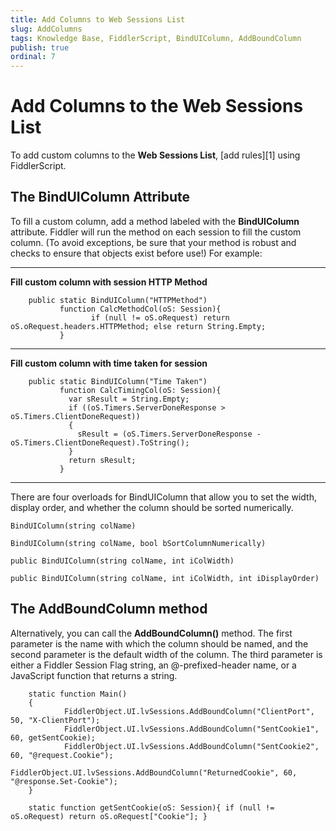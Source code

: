 ```yaml
---
title: Add Columns to Web Sessions List
slug: AddColumns
tags: Knowledge Base, FiddlerScript, BindUIColumn, AddBoundColumn
publish: true
ordinal: 7
---
```


Add Columns to the Web Sessions List
====================================

To add custom columns to the **Web Sessions List**, [add rules][1] using FiddlerScript. 

The BindUIColumn Attribute
--------------------------

To fill a custom column, add a method labeled with the **BindUIColumn** attribute. Fiddler will run the method on each session to fill the custom column.  (To avoid exceptions, be sure that your method is robust and checks to ensure that objects exist before use!) For example:

* * *

**Fill custom column with session HTTP Method**

		public static BindUIColumn("HTTPMethod")
			   function CalcMethodCol(oS: Session){
					  if (null != oS.oRequest) return oS.oRequest.headers.HTTPMethod; else return String.Empty; 
			   }
* * *

**Fill custom column with time taken for session**

		public static BindUIColumn("Time Taken")
			   function CalcTimingCol(oS: Session){
				 var sResult = String.Empty;
				 if ((oS.Timers.ServerDoneResponse > oS.Timers.ClientDoneRequest))
				 {
				   sResult = (oS.Timers.ServerDoneResponse - oS.Timers.ClientDoneRequest).ToString();
				 }
				 return sResult;
			   }

* * *

There are four overloads for BindUIColumn that allow you to set the width, display order, and whether the column should be sorted numerically.

	BindUIColumn(string colName)

	BindUIColumn(string colName, bool bSortColumnNumerically)

	public BindUIColumn(string colName, int iColWidth)

	public BindUIColumn(string colName, int iColWidth, int iDisplayOrder)

The AddBoundColumn method
-------------------------

Alternatively, you can call the **AddBoundColumn()** method.  The first parameter is the name with which the column should be named, and the second parameter is the default width of the column. The third parameter is either a Fiddler Session Flag string, an @-prefixed-header name, or a JavaScript function that returns a string. 

		static function Main()
		{
				FiddlerObject.UI.lvSessions.AddBoundColumn("ClientPort", 50, "X-ClientPort");
				FiddlerObject.UI.lvSessions.AddBoundColumn("SentCookie1", 60, getSentCookie);
				FiddlerObject.UI.lvSessions.AddBoundColumn("SentCookie2", 60, "@request.Cookie");
				FiddlerObject.UI.lvSessions.AddBoundColumn("ReturnedCookie", 60, "@response.Set-Cookie");
		}

		static function getSentCookie(oS: Session){ if (null != oS.oRequest) return oS.oRequest["Cookie"]; }